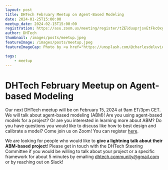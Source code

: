 ```yaml
---
layout: post
title: DHTech February Meetup on Agent-Based Modeling
date: 2024-01-25T15:00:00
meetup_date: 2024-02-15T15:00:00
registration: https://asu.zoom.us/meeting/register/tZElduuprjsvEtFkc0xgDwpm5CVREJaBQDNT
author: DHTech
thumbnail: /images/posts/meetup.jpeg
featureImage: /images/posts/meetup.jpeg
featureImageCap: Photo by <a href="https://unsplash.com/@charlesdeluvio?utm_source=unsplash&utm_medium=referral&utm_content=creditCopyText">charlesdeluvio</a> on <a href="https://unsplash.com/photos/wn7dOzUh3Rs?utm_source=unsplash&utm_medium=referral&utm_content=creditCopyText">Unsplash</a>

tags:
    - meetup
---
```


# DHTech February Meetup on Agent-based Modeling

Our next DHTech meetup will be on February 15, 2024 at 9am ET/3pm CET. We will talk about agent-based modeling (ABM)! Are you using agent-based models for a project? Or are you interested in learning more about ABM? Do you have questions you would like to discuss like how to best design and calibrate a model? Come join us on Zoom! You can register [here](https://asu.zoom.us/meeting/register/tZElduuprjsvEtFkc0xgDwpm5CVREJaBQDNT).

We are looking for people who would like to **give a lightning talk about their ABM-based project**! Please get in touch with the DHTech Steering Committee if you would be willing to talk about your project or a specific framework for about 5 minutes by emailing [dhtech.community@gmail.com](mailto:dhtech.community@gmail.com) or by reaching out on Slack!

